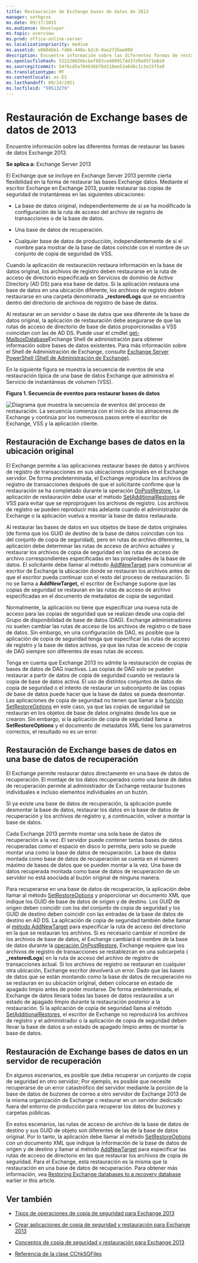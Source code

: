 ```yaml
---
title: Restauración de Exchange bases de datos de 2013
manager: sethgros
ms.date: 09/17/2015
ms.audience: Developer
ms.topic: overview
ms.prod: office-online-server
ms.localizationpriority: medium
ms.assetid: e0804bb1-fd66-448a-b2cb-9ae2726ae888
description: Encuentre información sobre las diferentes formas de restaurar las bases de datos Exchange 2013.
ms.openlocfilehash: 522128026bcbef893ce4909174d3fd9a95f1e8a9
ms.sourcegitcommit: 54f6cd5a704b36b76d110ee53a6d6c1c3e15f5a9
ms.translationtype: MT
ms.contentlocale: es-ES
ms.lasthandoff: 09/24/2021
ms.locfileid: "59513279"
---
```

# <a name="restoring-exchange-2013-databases"></a>Restauración de Exchange bases de datos de 2013

Encuentre información sobre las diferentes formas de restaurar las bases de datos Exchange 2013. 
  
**Se aplica a:** Exchange Server 2013 
  
El Exchange que se incluye en Exchange Server 2013 permite cierta flexibilidad en la forma de restaurar las bases Exchange datos. Mediante el escritor Exchange en Exchange 2013, puede restaurar las copias de seguridad de instantáneas en las siguientes ubicaciones:
  
- La base de datos original, independientemente de si se ha modificado la configuración de la ruta de acceso del archivo de registro de transacciones o de la base de datos.
    
- Una base de datos de recuperación.
    
- Cualquier base de datos de producción, independientemente de si el nombre para mostrar de la base de datos coincide con el nombre de un conjunto de copia de seguridad de VSS.
    
Cuando la aplicación de restauración restaura información en la base de datos original, los archivos de registro deben restaurarse en la ruta de acceso de directorio especificada en Servicios de dominio de Active Directory (AD DS) para esa base de datos. Si la aplicación restaura una base de datos en una ubicación diferente, los archivos de registro deben restaurarse en una carpeta denominada **_restoredLogs** que se encuentra dentro del directorio de archivos de registro de base de datos. 
  
Al restaurar en un servidor o base de datos que sea diferente de la base de datos original, la aplicación de restauración debe asegurarse de que las rutas de acceso de directorio de base de datos proporcionadas a VSS coincidan con las de AD DS. Puede usar el cmdlet [get-MailboxDatabase](https://technet.microsoft.com/library/bb124924%28v=exchg.150%29.aspx)Exchange Shell de administración para obtener información sobre bases de datos existentes. Para más información sobre el Shell de Administración de Exchange, consulte [Exchange Server PowerShell (Shell de Administración de Exchange)](https://docs.microsoft.com/powershell/exchange/exchange-server/exchange-management-shell?view=exchange-ps). 
  
En la siguiente figura se muestra la secuencia de eventos de una restauración típica de una base de datos Exchange que administra el Servicio de instantáneas de volumen (VSS).
  
**Figura 1. Secuencia de eventos para restaurar bases de datos**

![Diagrama que muestra la secuencia de eventos del proceso de restauración. La secuencia comienza con el inicio de los almacenes de Exchange y continúa por los numerosos pasos entre el escritor de Exchange, VSS y la aplicación cliente.](media/VSS_StoreWriterRestore.gif)
  
## <a name="restoring-exchange-databases-to-the-original-location"></a>Restauración de Exchange bases de datos en la ubicación original
<a name="bk_OriginalLocation"> </a>

El Exchange permite a las aplicaciones restaurar bases de datos y archivos de registro de transacciones en sus ubicaciones originales en el Exchange servidor. De forma predeterminada, el Exchange reproduce los archivos de registro de transacciones después de que el solicitante confirme que la restauración se ha completado durante la operación [OnPostRestore.](https://msdn.microsoft.com/library/windows/desktop/aa381566%28v=vs.85%29.aspx) La aplicación de restauración debe usar el método [SetAdditionalRestores](https://msdn.microsoft.com/library/windows/desktop/aa382829%28v=vs.85%29.aspx) de VSS para evitar que se reproproguen los archivos de registro. Los archivos de registro se pueden reproducir más adelante cuando el administrador de Exchange o la aplicación vuelva a montar la base de datos restaurada. 
  
Al restaurar las bases de datos en sus objetos de base de datos originales (de forma que los GUID de destino de la base de datos coincidan con los del conjunto de copia de seguridad), pero en rutas de archivo diferentes, la aplicación debe determinar las rutas de acceso de archivo actuales y restaurar los archivos de copia de seguridad en las rutas de acceso de archivo correspondientes especificadas en las propiedades de la base de datos. El solicitante debe llamar al método [AddNewTarget](https://msdn.microsoft.com/library/windows/desktop/aa382648%28v=vs.85%29.aspx) para comunicar al escritor de Exchange la ubicación donde se restauran los archivos antes de que el escritor pueda continuar con el resto del proceso de restauración. Si no se llama a **AddNewTarget,** el escritor de Exchange supone que las copias de seguridad se restauran en las rutas de acceso de archivo especificadas en el documento de metadatos de copia de seguridad. 
  
Normalmente, la aplicación no tiene que especificar una nueva ruta de acceso para las copias de seguridad que se realizan desde una copia del Grupo de disponibilidad de base de datos (DAG). Exchange administradores no suelen cambiar las rutas de acceso de los archivos de registro o de base de datos. Sin embargo, en una configuración de DAG, es posible que la aplicación de copia de seguridad tenga que especificar las rutas de acceso de registro y la base de datos activas, ya que las rutas de acceso de copia de DAG siempre son diferentes de esas rutas de acceso.
  
Tenga en cuenta que Exchange 2013 no admite la restauración de copias de bases de datos de DAG inactivas. Las copias de DAG solo se pueden restaurar a partir de datos de copia de seguridad cuando se restaura la copia de base de datos activa. El uso de distintos conjuntos de datos de copia de seguridad o el intento de restaurar un subconjunto de las copias de base de datos puede hacer que la base de datos se pueda desmontar. Las aplicaciones de copia de seguridad no tienen que llamar a la [función SetRestoreOptions](https://msdn.microsoft.com/library/windows/desktop/aa382856%28v=vs.85%29.aspx) en este caso, ya que las copias de seguridad se restauran en los objetos de base de datos originales desde los que se crearon. Sin embargo, si la aplicación de copia de seguridad llama a **SetRestoreOptions** y el documento de metadatos XML tiene los parámetros correctos, el resultado no es un error. 
  
## <a name="restoring-exchange-databases-to-a-recovery-database"></a>Restauración de Exchange bases de datos en una base de datos de recuperación
<a name="bk_RecoveryDatabase"> </a>

El Exchange permite restaurar datos directamente en una base de datos de recuperación. El montaje de los datos recuperados como una base de datos de recuperación permite al administrador de Exchange restaurar buzones individuales e incluso elementos individuales en un buzón.
  
Si ya existe una base de datos de recuperación, la aplicación puede desmontar la base de datos, restaurar los datos en la base de datos de recuperación y los archivos de registro y, a continuación, volver a montar la base de datos.
  
Cada Exchange 2013 permite montar una sola base de datos de recuperación a la vez. El servidor puede contener tantas bases de datos recuperadas como el espacio en disco lo permita, pero solo se puede montar una como la base de datos de recuperación. La base de datos montada como base de datos de recuperación se cuenta en el número máximo de bases de datos que se pueden montar a la vez. Una base de datos recuperada montada como base de datos de recuperación de un servidor no está asociada al buzón original de ninguna manera.
  
Para recuperarse en una base de datos de recuperación, la aplicación debe llamar al método [SetRestoreOptions](https://msdn.microsoft.com/library/windows/desktop/aa382856%28v=vs.85%29.aspx) y proporcionar un documento XML que indique los GUID de base de datos de origen y de destino. Los GUID de origen deben coincidir con los del conjunto de copia de seguridad y los GUID de destino deben coincidir con las entradas de la base de datos de destino en AD DS. La aplicación de copia de seguridad también debe llamar al [método AddNewTarget](https://msdn.microsoft.com/library/windows/desktop/aa382648%28v=vs.85%29.aspx) para especificar la ruta de acceso del directorio en la que se restauran los archivos. Si es necesario cambiar el nombre de los archivos de base de datos, el Exchange cambiará el nombre de la base de datos durante la [operación OnPostRestore.](https://msdn.microsoft.com/library/windows/desktop/aa381566%28v=vs.85%29.aspx) Exchange requiere que los archivos de registro de transacciones se restablezcan en una subcarpeta ( **_restoredLogs**) en la ruta de acceso del archivo de registro de transacciones actual. Si los archivos de registro se restauran en cualquier otra ubicación, Exchange escritor devolverá un error. Dado que las bases de datos que se están montando como la base de datos de recuperación no se restauran en su ubicación original, deben colocarse en estado de apagado limpio antes de poder montarse. De forma predeterminada, el Exchange de datos llevará todas las bases de datos restauradas a un estado de apagado limpio durante la restauración posterior a la restauración. Si la aplicación de copia de seguridad llama al método [SetAdditionalRestores,](https://msdn.microsoft.com/library/windows/desktop/aa382829%28v=vs.85%29.aspx) el escritor de Exchange no reproducirá los archivos de registro y el administrador o la aplicación de copia de seguridad deben llevar la base de datos a un estado de apagado limpio antes de montar la base de datos. 
  
## <a name="restoring-exchange-databases-to-a-recovery-server"></a>Restauración de Exchange bases de datos en un servidor de recuperación
<a name="bk_RecoveryServer"> </a>

En algunos escenarios, es posible que deba recuperar un conjunto de copia de seguridad en otro servidor; Por ejemplo, es posible que necesite recuperarse de un error catastrófico del servidor mediante la porción de la base de datos de buzones de correo a otro servidor de Exchange 2013 de la misma organización de Exchange o restaurar en un servidor dedicado fuera del entorno de producción para recuperar los datos de buzones y carpetas públicas. 
  
En estos escenarios, las rutas de acceso de archivo de la base de datos de destino y sus GUID de objeto son diferentes de las de la base de datos original. Por lo tanto, la aplicación debe llamar al método [SetRestoreOptions](https://msdn.microsoft.com/library/windows/desktop/aa382856%28v=vs.85%29.aspx) con un documento XML que indique la información de la base de datos de origen y de destino y llamar al método [AddNewTarget](https://msdn.microsoft.com/library/windows/desktop/aa382648%28v=vs.85%29.aspx) para especificar las rutas de acceso de directorio en las que restaurar los archivos de copia de seguridad. Para el Exchange, esta restauración es la misma que la restauración en una base de datos de recuperación. Para obtener más información, vea [Restoring Exchange databases to a recovery database](restoring-exchange-2013-databases.md#bk_RecoveryDatabase) earlier in this article. 
  
## <a name="see-also"></a>Ver también
<a name="bk_AdditionalResources"> </a>

- [Tipos de operaciones de copia de seguridad para Exchange 2013](types-of-backup-operations-for-exchange-2013.md)
    
- [Crear aplicaciones de copia de seguridad y restauración para Exchange 2013](build-backup-and-restore-applications-for-exchange-2013.md)
    
- [Conceptos de copia de seguridad y restauración para Exchange 2013](backup-and-restore-concepts-for-exchange-2013.md)
    
- [Referencia de la clase CChkSGFiles](cchksgfiles-class-reference.md)
    

